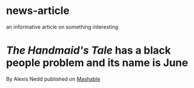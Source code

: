 # news-article
an informative article on something interesting

# _The Handmaid's Tale_ has a black people problem and its name is June

By Alexis Nedd
published on [Mashable](https://mashable.com/article/handmaids-tale-black-women-deaths/)


